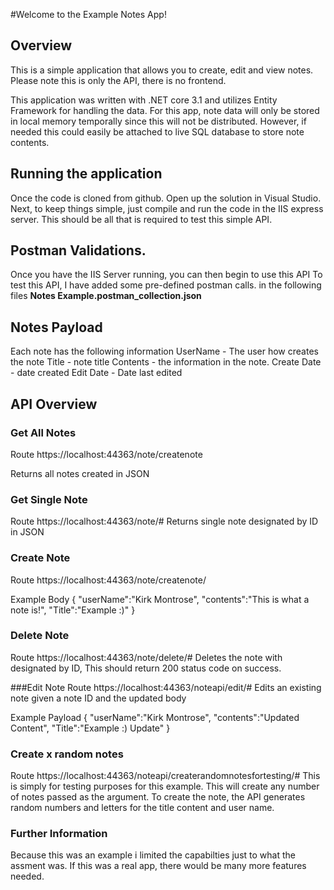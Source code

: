 #Welcome to the Example Notes App!

## Overview 
This is a simple application that allows you to create, edit and view notes. 
Please note this is only the API, there is no frontend.  

This application was written with .NET core 3.1 and utilizes Entity Framework for handling the data. For this app, note data will only be stored in local memory temporally since this will not be distributed. However, if needed this could easily be attached to live SQL database to store note contents. 

## Running the application 
Once the code is cloned from github. Open up the solution in Visual Studio. Next, to keep things simple, just compile and run the code in the IIS express server. This should be all that is required to test this simple API. 
## Postman Validations. 
Once you have the IIS Server running, you can then begin to use this API
To test this API, I have added some pre-defined postman calls. in the following files **Notes Example.postman_collection.json** 


## Notes Payload
Each note has the following information 
UserName - The user how creates the note
Title - note title 
Contents - the information in the note.
Create Date  - date created
Edit Date - Date last edited 



## API Overview

### Get All Notes
Route https://localhost:44363/note/createnote

Returns all notes created in JSON 

### Get Single Note
Route https://localhost:44363/note/#
Returns single note designated by ID in JSON 

### Create Note 
Route https://localhost:44363/note/createnote/

Example Body 
{
    "userName":"Kirk Montrose",
    "contents":"This is what a note is!",
    "Title":"Example :)"
 }
 
 ### Delete Note 
Route https://localhost:44363/note/delete/#
Deletes the note with designated by ID, 
This should return 200 status code on success. 

###Edit Note
Route https://localhost:44363/noteapi/edit/#
Edits an existing note given a note ID and the updated body 

Example Payload 
{
    "userName":"Kirk Montrose",
    "contents":"Updated Content",
    "Title":"Example :) Update"
 }
  
 ### Create x random notes 
 Route  https://localhost:44363/noteapi/createrandomnotesfortesting/#
 This is simply for testing purposes for this example. This will create any number of notes passed as the argument. 
 To create the note, the API generates random numbers and letters for the title content and user name. 
 
 
 ### Further Information 
 Because this was an example i limited the capabilties just to what the assment was. If this was a real app, there would be many more features needed. 
 
 
 


